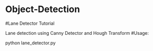 # Object-Detection
#Lane Detector Tutorial

Lane detection using Canny Detector and Hough Transform
#Usage:

python lane_detector.py
